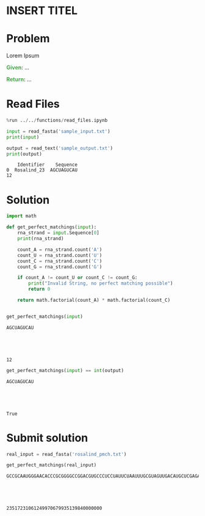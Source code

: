 ---
---

# INSERT TITEL

# Problem

Lorem Ipsum

<span style="color:rgba(70,165,70,255); font-weight:bold">Given</span>: ...

<span style="color:rgba(70,165,70,255); font-weight:bold">Return</span>: ...



# Read Files


```python
%run ../../functions/read_files.ipynb
```


```python
input = read_fasta('sample_input.txt')
print(input)

output = read_text('sample_output.txt')
print(output)
```

        Identifier    Sequence
    0  Rosalind_23  AGCUAGUCAU
    12


# Solution


```python
import math

def get_perfect_matchings(input):
    rna_strand = input.Sequence[0]
    print(rna_strand)

    count_A = rna_strand.count('A')
    count_U = rna_strand.count('U')
    count_C = rna_strand.count('C')
    count_G = rna_strand.count('G')

    if count_A != count_U or count_C != count_G:
        print("Invalid String, no perfect matching possible")
        return 0

    return math.factorial(count_A) * math.factorial(count_C)


get_perfect_matchings(input)
```

    AGCUAGUCAU





    12




```python
get_perfect_matchings(input) == int(output)
```

    AGCUAGUCAU





    True



# Submit solution


```python
real_input = read_fasta('rosalind_pmch.txt')

get_perfect_matchings(real_input)
```

    GCCGCAAUGGGAACACCCGCGGGGCCGGACGUGCCCUCCUAUUCUAAUUUGCGUAGUUGACAUGCUCGAGACAUGA





    23517231061249970679935139840000000




```python

```
